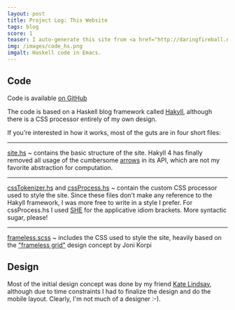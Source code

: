 ```yaml
---
layout: post
title: Project Log: This Website
tags: blog
score: 1
teaser: I auto-generate this site from <a href="http://daringfireball.net/projects/markdown/">markdown</a> code using Haskell.  The generation code includes a custom CSS processor to output modern, reactive CSS.
img: /images/code_hs.png
imgalt: Haskell code in Emacs.
---
```


## Code

Code is available [on GitHub](http://www.github.com/russellmcc/site-gen)

The code is based on a Haskell blog framework called [Hakyll](http://jaspervdj.be/hakyll/), although there is a CSS processor entirely of my own design.

If you're interested in how it works, most of the guts are in four short files: 

------------

[site.hs](https://github.com/russellmcc/site-gen/blob/master/site.hs)
~   contains the basic structure of the site.  Hakyll 4 has finally removed all usage of the cumbersome [arrows](http://www.haskell.org/arrows/) in its API, which are not my favorite abstraction for computation.

------------

[cssTokenizer.hs](https://github.com/russellmcc/site-gen/blob/master/cssTokenizer.hs) and [cssProcess.hs](https://github.com/russellmcc/site-gen/blob/master/cssProcess.hs)
~   contain the custom CSS processor used to style the site.  Since these files don't make any reference to the Hakyll framework, I was more free to write in a style I prefer. For cssProcess.hs I used [SHE](https://personal.cis.strath.ac.uk/conor.mcbride/pub/she/) for the applicative idiom brackets.  More syntactic sugar, please!

------------

[frameless.scss](https://github.com/russellmcc/site-gen/blob/master/stylesheets/frameless.scss)
~   includes the CSS used to style the site, heavily based on the ["frameless grid"](http://framelessgrid.com/) design concept by Joni Korpi

</div><div class="post">

## Design

Most of the initial design concept was done by my friend [Kate Lindsay](http://www.kate-lindsay.com), although due to time constraints I had to finalize the design and do the mobile layout.  Clearly, I'm not much of a designer :-).
